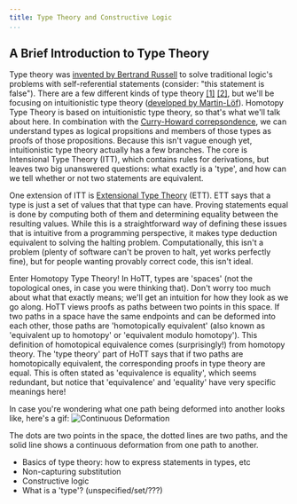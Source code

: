 ```yaml
---
title: Type Theory and Constructive Logic
...
```


## A Brief Introduction to Type Theory

Type theory was [invented by Bertrand Russell](http://www.jstor.org/stable/2369948) to solve traditional logic's problems with self-referential statements (consider: "this statement is false").
There are a few different kinds of type theory [[1]](https://en.wikipedia.org/wiki/Typed_lambda_calculus) [[2]](https://en.wikipedia.org/wiki/Intuitionistic_type_theory), but we'll be focusing on intuitionistic type theory ([developed by Martin-Löf](https://intuitionistic.files.wordpress.com/2010/07/martin-lof-tt.pdf)). 
Homotopy Type Theory is based on intuitionistic type theory, so that's what we'll talk about here. 
In combination with the [Curry-Howard correpsondence](https://en.wikipedia.org/wiki/Curry%E2%80%93Howard_correspondence), we can understand types as logical propsitions and members of those types as proofs of those propositions. 
Because this isn't vague enough yet, intuitionistic type theory actually has a few branches. 
The core is Intensional Type Theory (ITT), which contains rules for derivations, but leaves two big unanswered questions: what exactly is a 'type', and how can we tell whether or not two statements are equivalent.

One extension of ITT is [Extensional Type Theory](http://www.cse.chalmers.se/research/group/logic/book/book.pdf) (ETT). 
ETT says that a type is just a set of values that that type can have.
Proving statements equal is done by computing both of them and determining equality between the resulting values.
While this is a straightforward way of defining these issues that is intuitive from a programming perspective, it makes type deduction equivalent to solving the halting problem. 
Computationally, this isn't a problem (plenty of software can't be proven to halt, yet works perfectly fine), but for people wanting provably correct code, this isn't ideal. 

Enter Homotopy Type Theory! 
In HoTT, types are 'spaces' (not the topological ones, in case you were thinking that). 
Don't worry too much about what that exactly means; we'll get an intuition for how they look as we go along. 
HoTT views proofs as paths between two points in this space. 
If two paths in a space have the same endpoints and can be deformed into each other, those paths are 'homotopically equivalent' (also known as 'equivalent up to homotopy' or 'equivalent modulo homotopy'). 
This definition of homotopical equivalence comes (surprisingly!) from homotopy theory. 
The 'type theory' part of HoTT says that if two paths are homotopically equivalent, the corresponding proofs in type theory are equal. 
This is often stated as 'equivalence is equality', which seems redundant, but notice that 'equivalence' and 'equality' have very specific meanings here!

In case you're wondering what one path being deformed into another looks like, here's a gif:
![Continuous Deformation](img/HomotopySmall.gif) <!--- source: https://en.wikipedia.org/wiki/File:HomotopySmall.gif -->

The dots are two points in the space, the dotted lines are two paths, and the solid line shows a continuous deformation from one path to another. 

- Basics of type theory: how to express statements in types, etc
- Non-capturing substitution
- Constructive logic
- What is a 'type'? (unspecified/set/???)
